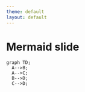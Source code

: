 ```yaml
---
theme: default
layout: default
---
```


# Mermaid slide

```mermaid
graph TD;
  A-->B;
  A-->C;
  B-->D;
  C-->D;
```
